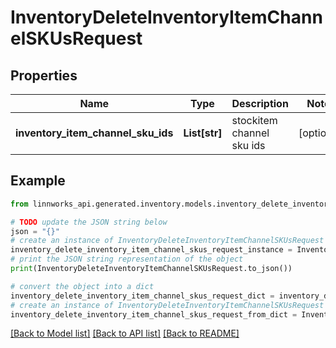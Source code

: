# InventoryDeleteInventoryItemChannelSKUsRequest


## Properties

Name | Type | Description | Notes
------------ | ------------- | ------------- | -------------
**inventory_item_channel_sku_ids** | **List[str]** | stockitem channel sku ids | [optional] 

## Example

```python
from linnworks_api.generated.inventory.models.inventory_delete_inventory_item_channel_skus_request import InventoryDeleteInventoryItemChannelSKUsRequest

# TODO update the JSON string below
json = "{}"
# create an instance of InventoryDeleteInventoryItemChannelSKUsRequest from a JSON string
inventory_delete_inventory_item_channel_skus_request_instance = InventoryDeleteInventoryItemChannelSKUsRequest.from_json(json)
# print the JSON string representation of the object
print(InventoryDeleteInventoryItemChannelSKUsRequest.to_json())

# convert the object into a dict
inventory_delete_inventory_item_channel_skus_request_dict = inventory_delete_inventory_item_channel_skus_request_instance.to_dict()
# create an instance of InventoryDeleteInventoryItemChannelSKUsRequest from a dict
inventory_delete_inventory_item_channel_skus_request_from_dict = InventoryDeleteInventoryItemChannelSKUsRequest.from_dict(inventory_delete_inventory_item_channel_skus_request_dict)
```
[[Back to Model list]](../README.md#documentation-for-models) [[Back to API list]](../README.md#documentation-for-api-endpoints) [[Back to README]](../README.md)


